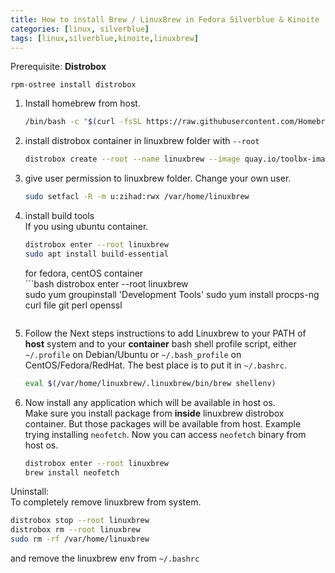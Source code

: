 ```yaml
---
title: How to install Brew / LinuxBrew in Fedora Silverblue & Kinoite
categories: [linux, silverblue]
tags: [linux,silverblue,kinoite,linuxbrew]
---
```


Prerequisite: **Distrobox**    

`rpm-ostree install distrobox`

1. Install homebrew from host.
   ```bash
   /bin/bash -c "$(curl -fsSL https://raw.githubusercontent.com/Homebrew/install/HEAD/install.sh)"
   ```
   
2. install distrobox container in linuxbrew folder with `--root`
   ```bash
   distrobox create --root --name linuxbrew --image quay.io/toolbx-images/ubuntu-toolbox:22.04 --home /var/home/linuxbrew
   ```
    
3. give user permission to linuxbrew folder. Change your own user.  
   ```bash
   sudo setfacl -R -m u:zihad:rwx /var/home/linuxbrew
   ```
    
4. install build tools   
If you using ubuntu container.  
   ```bash
   distrobox enter --root linuxbrew
   sudo apt install build-essential
   ``` 

   for fedora, centOS  container  
       ```bash
      distrobox enter --root linuxbrew  
      sudo yum groupinstall 'Development Tools'
      sudo yum install procps-ng curl file git perl openssl
      ```  
5. Follow the Next steps instructions to add Linuxbrew to  your PATH of **host** system and to your **container** bash shell profile script, either `~/.profile` on Debian/Ubuntu or `~/.bash_profile` on CentOS/Fedora/RedHat. The best place is to put it in `~/.bashrc`.  
   ```bash
   eval $(/var/home/linuxbrew/.linuxbrew/bin/brew shellenv)
   ```
6. Now install any application which will be available in host os.  
Make sure you install package from **inside** linuxbrew distrobox container. But those packages will be available from host. Example trying installing `neofetch`. Now you can access `neofetch` binary from host os. 
   ```bash
   distrobox enter --root linuxbrew
   brew install neofetch
   ```
   
Uninstall:  
To completely remove linuxbrew from system. 
```bash
distrobox stop --root linuxbrew
distrobox rm --root linuxbrew
sudo rm -rf /var/home/linuxbrew
```
and remove the linuxbrew env from `~/.bashrc`
